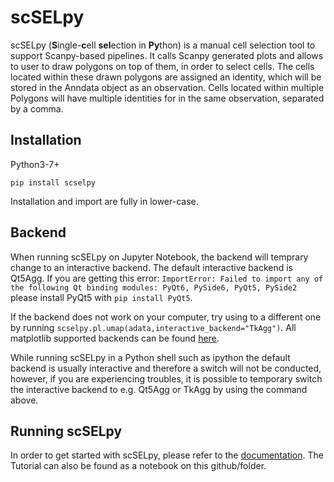 # scSELpy 
scSELpy (**S**ingle-**c**ell **sel**ection in **Py**thon) is a manual cell selection tool to support Scanpy-based pipelines. It calls Scanpy generated plots and allows to user to draw polygons on top of them, in order to select cells. The cells located within these drawn polygons are assigned an identity, which will be stored in the Anndata object as an observation. Cells located within multiple Polygons will have multiple identities for in the same observation, separated by a comma.  

## Installation
Python3-7+  
  
```pip install scselpy```  
  
Installation and import are fully in lower-case.

## Backend
When running scSELpy on Jupyter Notebook, the backend will temprary change to an interactive backend. The default interactive backend is Qt5Agg. If you are getting this error:  ```ImportError: Failed to import any of the following Qt binding modules: PyQt6, PySide6, PyQt5, PySide2``` please install PyQt5 with ```pip install PyQt5```. 

If the backend does not work on your computer, try using to a different one by running ```scselpy.pl.umap(adata,interactive_backend="TkAgg")```. All matplotlib supported backends can be found [here].

While running scSELpy in a Python shell such as ipython the default backend is usually interactive and therefore a switch will not be conducted, however, if you are experiencing troubles, it is possible to temporary switch the interactive backend to e.g. Qt5Agg or TkAgg by using the command above.

## Running scSELpy
In order to get started with scSELpy, please refer to the [documentation].
The Tutorial can also be found as a notebook on this github/folder. 


[documentation]: https://scselpy.readthedocs.io/
[here]: https://matplotlib.org/stable/users/explain/backends.html


